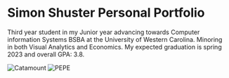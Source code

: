 # Simon Shuster Personal Portfolio


Third year student in my Junior year advancing towards Computer information Systems BSBA at the University of Western Carolina.
Minoring in both Visual Analytics and Economics. My expected graduation is spring 2023 and overall GPA: 3.8.




![Catamount](https://a3.espncdn.com/combiner/i?img=%2Fi%2Fteamlogos%2Fncaa%2F500%2F2717.png) 
![PEPE](https://user-images.githubusercontent.com/96630232/147797701-2057b23a-b139-4698-8543-717dccd2a67b.png)
